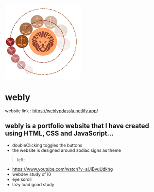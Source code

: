 ![zodiac theme](./background.png)

# webly
website link : https://weblypdassla.netlify.app/
## webly is a portfolio website that I have created using HTML, CSS and JavaScript...
- doubleClicking toggles the buttons
- the website is designed around zodiac signs as theme


> left:
- https://www.youtube.com/watch?v=aUjBvuUdkhg
- webdev study of I0
- eye scroll
- lazy load good study